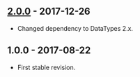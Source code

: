 ## [2.0.0] - 2017-12-26
- Changed dependency to DataTypes 2.x.

## 1.0.0 - 2017-08-22
- First stable revision.

[2.0.0]: https://github.com/themichaelhall/rss-feed/compare/v1.0.0...v2.0.0